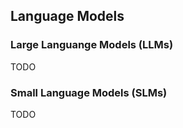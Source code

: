 ## Language Models

### Large Languange Models (LLMs)

TODO

### Small Language Models (SLMs)

TODO
